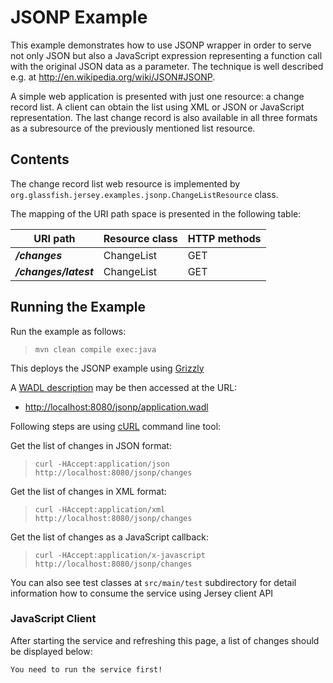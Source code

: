 [//]: # " Copyright (c) 2015, 2018 Oracle and/or its affiliates. All rights reserved. "
[//]: # " "
[//]: # " This program and the accompanying materials are made available under the "
[//]: # " terms of the Eclipse Distribution License v. 1.0, which is available at "
[//]: # " http://www.eclipse.org/org/documents/edl-v10.php. "
[//]: # " "
[//]: # " SPDX-License-Identifier: BSD-3-Clause "

JSONP Example
=============

This example demonstrates how to use JSONP wrapper in order to serve not
only JSON but also a JavaScript expression representing a function call
with the original JSON data as a parameter. The technique is well
described e.g. at <http://en.wikipedia.org/wiki/JSON#JSONP>.

A simple web application is presented with just one resource: a change
record list. A client can obtain the list using XML or JSON or
JavaScript representation. The last change record is also available in
all three formats as a subresource of the previously mentioned list
resource.

Contents
--------

The change record list web resource is implemented by
`org.glassfish.jersey.examples.jsonp.ChangeListResource` class.

The mapping of the URI path space is presented in the following table:

URI path                | Resource class   | HTTP methods
----------------------- | ---------------- | --------------
**_/changes_**          | ChangeList       | GET
**_/changes/latest_**   | ChangeList       | GET

Running the Example
-------------------

Run the example as follows:

>     mvn clean compile exec:java

This deploys the JSONP example using [Grizzly](http://grizzly.java.net/)

A [WADL description](http://wadl.java.net/#spec) may be then accessed at the URL:

- <http://localhost:8080/jsonp/application.wadl>

Following steps are using [cURL](http://curl.haxx.se/) command line tool:

Get the list of changes in JSON format:

>     curl -HAccept:application/json http://localhost:8080/jsonp/changes

Get the list of changes in XML format:

>     curl -HAccept:application/xml http://localhost:8080/jsonp/changes

Get the list of changes as a JavaScript callback:

>     curl -HAccept:application/x-javascript http://localhost:8080/jsonp/changes

You can also see test classes at `src/main/test` subdirectory for detail
information how to consume the service using Jersey client API

### JavaScript Client

After starting the service and refreshing this page, a list of changes
should be displayed below:

`You need to run the service first!`